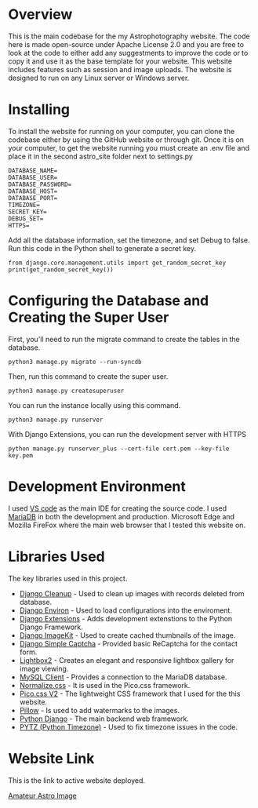 # Overview
This is the main codebase for the my Astrophotography website. The code here is made open-source under Apache License 2.0 and you are free to look at the code to either add any suggestments to improve the code or to copy it and use it as the base template for your website. This website includes features such as session and image uploads. The website is designed to run on any Linux server or Windows server.

# Installing
To install the website for running on your computer, you can clone the codebase either by using the GitHub website or through git. Once it is on your computer, to get the website running you must create an .env file and place it in the second astro_site folder next to settings.py
```
DATABASE_NAME=
DATABASE_USER=
DATABASE_PASSWORD=
DATABASE_HOST=
DATABASE_PORT=
TIMEZONE=
SECRET_KEY=
DEBUG_SET=
HTTPS=
```
Add all the database information, set the timezone, and set Debug to false. Run this code in the Python shell to generate a secret key.
```
from django.core.management.utils import get_random_secret_key  
print(get_random_secret_key())
```

# Configuring the Database and Creating the Super User
First, you'll need to run the migrate command to create the tables in the database.
```
python3 manage.py migrate --run-syncdb
```
Then, run this command to create the super user.
```
python3 manage.py createsuperuser
```
You can run the instance locally using this command.
```
python3 manage.py runserver
```
With Django Extensions, you can run the development server with HTTPS
```
python manage.py runserver_plus --cert-file cert.pem --key-file key.pem
```

# Development Environment
I used [VS code](https://code.visualstudio.com/) as the main IDE for creating the source code. I used [MariaDB](https://mariadb.org/) in both the development and production. Microsoft Edge and Mozilla FireFox where the main web browser that I tested this website on.

# Libraries Used
The key libraries used in this project.

* [Django Cleanup](https://pypi.org/project/django-cleanup/) - Used to clean up images with records deleted from database.
* [Django Environ](https://pypi.org/project/django-environ/) - Used to load configurations into the enviroment.
* [Django Extensions](https://pypi.org/project/django-extensions/) - Adds development extenstions to the Python Django Framework.
* [Django ImageKit](https://pypi.org/project/django-imagekit/) - Used to create cached thumbnails of the image.
* [Django Simple Captcha](https://pypi.org/project/django-simple-captcha/) - Provided basic ReCaptcha for the contact form.
* [Lightbox2](https://lokeshdhakar.com/projects/lightbox2/) - Creates an elegant and responsive lightbox gallery for image viewing.
* [MySQL Client](https://pypi.org/project/mysqlclient/) - Provides a connection to the MariaDB database.
* [Normalize.css](https://necolas.github.io/normalize.css/) - It is used in the Pico.css framework.
* [Pico.css V2](https://picocss.com/) - The lightweight CSS framework that I used for the this website.
* [Pillow](https://pypi.org/project/pillow/) - Is used to add watermarks to the images.
* [Python Django](https://www.djangoproject.com/) - The main backend web framework.
* [PYTZ (Python Timezone)](https://pypi.org/project/pytz/) - Used to fix timezone issues in the code.

# Website Link
This is the link to active website deployed.

[Amateur Astro Image](https://www.amateurastroimage.com/)
